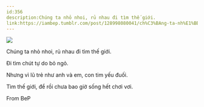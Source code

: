```yaml
---
id:356
description:Chúng ta nhỏ nhoi, rủ nhau đi tìm thế giới.
link:https://iambep.tumblr.com/post/128998080041/ch%C3%BAng-ta-nh%E1%BB%8F-nhoi-r%E1%BB%A7-nhau-%C4%91i-t%C3%ACm-th%E1%BA%BF-gi%E1%BB%9Bi-%C4%91i-t%C3%ACm
---
```


![](https://64.media.tumblr.com/3d36f6f52fb756d80e63b74ab10ab9fb/tumblr_numfuufDeR1u3a9rjo1_540.jpg)

Chúng ta nhỏ nhoi, rủ nhau đi tìm thế giới.

Đi tìm chút tự do bỏ ngỏ.

Nhưng vì lũ trẻ như anh và em, con tim yếu đuối.

Tìm thế giới, để rồi chưa bao giờ sống hết chơi vơi.

From BeP
